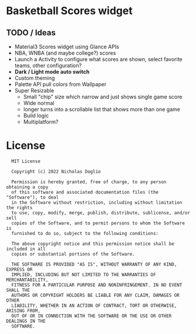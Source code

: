 # Basketball Scores widget

[comment]: <> (CI, Min API, Contribution Guide, CodeCliamte, License badges)

## TODO / Ideas

- Material3 Scores widget using Glance APIs
- NBA, WNBA (and maybe college?) scores
- Launch a Activity to configure what scores are shown, select favorite teams, other configuration?
- **Dark / Light mode auto switch**
- Custom theming
- Palette API pull colors from Wallpaper
- Super Resizable 
    - Small "chip" size which narrow and just shows single game score 
    - Wide normal 
    - longer turns into a scrollable list that shows more than one game 
  - Build logic 
  - Multiplatform?
  
# License 
  
      MIT License

      Copyright (c) 2022 Nicholas Doglio

      Permission is hereby granted, free of charge, to any person obtaining a copy
      of this software and associated documentation files (the "Software"), to deal
      in the Software without restriction, including without limitation the rights
      to use, copy, modify, merge, publish, distribute, sublicense, and/or sell
      copies of the Software, and to permit persons to whom the Software is
      furnished to do so, subject to the following conditions:

      The above copyright notice and this permission notice shall be included in all
      copies or substantial portions of the Software.

      THE SOFTWARE IS PROVIDED "AS IS", WITHOUT WARRANTY OF ANY KIND, EXPRESS OR
      IMPLIED, INCLUDING BUT NOT LIMITED TO THE WARRANTIES OF MERCHANTABILITY,
      FITNESS FOR A PARTICULAR PURPOSE AND NONINFRINGEMENT. IN NO EVENT SHALL THE
      AUTHORS OR COPYRIGHT HOLDERS BE LIABLE FOR ANY CLAIM, DAMAGES OR OTHER
      LIABILITY, WHETHER IN AN ACTION OF CONTRACT, TORT OR OTHERWISE, ARISING FROM,
      OUT OF OR IN CONNECTION WITH THE SOFTWARE OR THE USE OR OTHER DEALINGS IN THE
      SOFTWARE.
